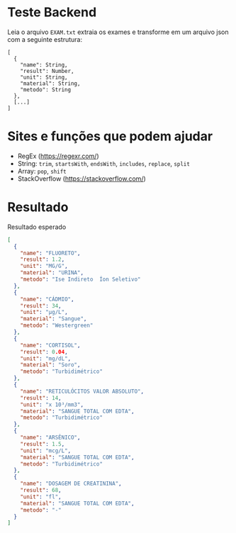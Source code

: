 # Teste Backend
Leia o arquivo `EXAM.txt` extraia os exames e transforme em um arquivo json com a seguinte estrutura:

```
[
  {
    "name": String,
    "result": Number,
    "unit": String,
    "material": String,
    "metodo": String
  },
  [...]
]
``` 
# Sites e funções que podem ajudar

- RegEx (https://regexr.com/)
- String: `trim`, `startsWith`, `endsWith`, `includes`, `replace`, `split` 
- Array: `pop`, `shift`
- StackOverflow (https://stackoverflow.com/)

# Resultado
Resultado esperado

```json
[
  {
    "name": "FLUORETO",
    "result": 1.2,
    "unit": "MG/G",
    "material": "URINA",
    "metodo": "Ise Indireto ­ Íon Seletivo"
  },
  {
    "name": "CÁDMIO",
    "result": 34,
    "unit": "μg/L",
    "material": "Sangue",
    "metodo": "Westergreen"
  },
  {
    "name": "CORTISOL",
    "result": 0.04,
    "unit": "mg/dL",
    "material": "Soro",
    "metodo": "Turbidimétrico"
  },
  {
    "name": "RETICULÓCITOS VALOR ABSOLUTO",
    "result": 14,
    "unit": "x 10³/mm3",
    "material": "SANGUE TOTAL COM EDTA",
    "metodo": "Turbidimétrico"
  },
  {
    "name": "ARSÊNICO",
    "result": 1.5,
    "unit": "mcg/L",
    "material": "SANGUE TOTAL COM EDTA",
    "metodo": "Turbidimétrico"
  },
  {
    "name": "DOSAGEM DE CREATININA",
    "result": 68,
    "unit": "fl",
    "material": "SANGUE TOTAL COM EDTA",
    "metodo": "-"
  }
]
```